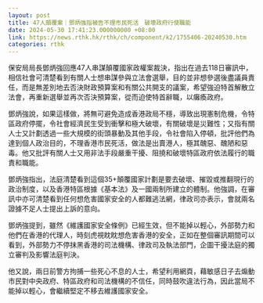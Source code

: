 ```yaml
---
layout: post
title: 47人顛覆案｜鄧炳強指被告不理市民死活　破壞政府行使職能
date: 2024-05-30 17:41:23.000000000 +08:00
link: https://news.rthk.hk/rthk/ch/component/k2/1755406-20240530.htm
categories: rthk
---
```


保安局局長鄧炳強回應47人串謀顛覆國家政權案裁決，指出在過去118日審訊中，相信社會可清楚看到有關人士想串謀參與立法會選舉，目的並非想參選後盡議員責任，而是無差別地去否決財政預算案和有關公共開支的議案，希望強迫特首解散立法會，再重新選舉並再次否決預算案，從而迫使特首辭職，以癱瘓政府。

鄧炳強說，如果這樣做，將無可避免造成香港政局不穩，導致出現憲制危機，令特區政府停擺，令社會經濟民生受到衝擊和極大破壞，有關破壞是災難性；又指有關人士又計劃透過一些大規模的街頭暴動及其他手段，令社會陷入停頓，批評他們為達到個人政治目的，不理香港市民死活，做法是出賣港人，極其醜惡、醜陋和惡毒。他又批評有關人士又用非法手段嚴重干擾、阻撓和破壞特區政府依法履行的職責和職能。

鄧炳強指出，法庭清楚看到這個35+顛覆國家計劃是要去破壞、摧毀或推翻現行的政治制度，以及香港特區根據《基本法》及一國兩制所建立的體制。他強調，在審訊中亦可清楚看到任何想危害國家安全的人都難逃法網，律政司亦表示，會就兩名證據不足人士提出上訴的意向。

鄧炳強提到，雖然《維護國家安全條例》已經生效，但不能掉以輕心，外部勢力和他們在香港的代理人，時刻虎視眈眈想危害香港的安全，正如在整個審訊期間可以看到，外部勢力不停抹黑香港的司法機構、律政司及執法部門，企圖干擾法庭的獨立審判及影響法庭判決。

他又說，兩日前警方拘捕一些死心不息的人士，希望利用網頁，藉敏感日子去煽動市民對中央政府、特區政府和司法機構的不信任，同時鼓吹違法行為，因此當局不能掉以輕心，會繼續堅定不移去維護國家安全。
